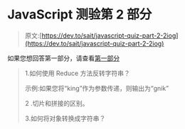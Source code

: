 # JavaScript 测验第 2 部分

> 原文:[https://dev.to/sait/javascript-quiz-part-2-2iog](https://dev.to/sait/javascript-quiz-part-2-2iog)

如果您想回答第一部分，请查看[第一部分](https://dev.to/saigowthamr/javascript-quiz--5c5j)

> 1.如何使用 Reduce 方法反转字符串？
> 
> 示例:如果您将“king”作为参数传递，则输出为“gnik”
> 
> 2 .切片和拼接的区别。
> 
> 3.如何将对象转换成字符串？